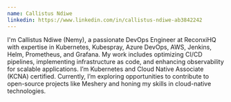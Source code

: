 ```yaml
---
name: Callistus Ndiwe
linkedin: https://www.linkedin.com/in/callistus-ndiwe-ab3842242
---
```


I'm Callistus Ndiwe (Nemy), a passionate DevOps Engineer at ReconxiHQ with expertise
in Kubernetes, Kubespray, Azure DevOps, AWS, Jenkins, Helm, Prometheus, and Grafana.
My work includes optimizing CI/CD pipelines, implementing infrastructure as code, and
enhancing observability for scalable applications. I’m Kubernetes and Cloud Native
Associate (KCNA) certified. Currently, I’m exploring opportunities to contribute
to open-source projects like Meshery and honing my skills in cloud-native
technologies.

